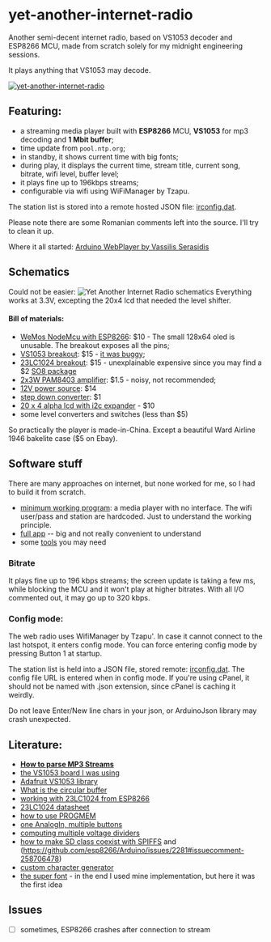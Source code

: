 # yet-another-internet-radio

Another semi-decent internet radio, based on VS1053 decoder and ESP8266 MCU, made from scratch solely for my midnight engineering sessions.

It plays anything that VS1053 may decode.

[![yet-another-internet-radio](http://img.youtube.com/vi/FiWzWgzm_9E/0.jpg)](http://www.youtube.com/watch?v=FiWzWgzm_9E "yet-another-internet-radio")

## Featuring:
* a streaming media player built with **ESP8266** MCU, **VS1053** for mp3 decoding and **1 Mbit buffer**;
* time update from `pool.ntp.org`;
* in standby, it shows current time with big fonts;
* during play, it displays the current time, stream title, current song, bitrate, wifi level, buffer level;
* it plays fine up to 196kbps streams;
* configurable via wifi using WiFiManager by Tzapu.

The station list is stored into a remote hosted JSON file: [irconfig.dat](/irconfig.dat).

Please note there are some Romanian comments left into the source. I'll try to clean it up.

Where it all started: [Arduino WebPlayer by Vassilis Serasidis](https://www.serasidis.gr/circuits/Arduino_WebRadio_player/Arduino_WebRadio_player.htm)

## Schematics
Could not be easier:
![Yet Another Internet Radio schematics](https://raw.githubusercontent.com/pisicaverde/yet-another-internet-radio/master/images/schema1.jpg)
Everything works at 3.3V, excepting the 20x4 lcd that needed the level shifter.

#### Bill of materials:
- [WeMos NodeMcu with ESP8266](https://www.banggood.com/Wemos-Nodemcu-Wifi-For-Arduino-And-NodeMCU-ESP8266-0_96-Inch-OLED-Board-p-1154759.html): $10 - The small 128x64 oled is unusable. The breakout exposes all the pins;
- [VS1053 breakout](https://www.dx.com/p/sd-card-mp3-music-shield-audio-expansion-board-white-171917): $15 - [it was buggy](https://blog.devmobile.co.nz/2014/04/27/netduino-and-freaduino-mp3-music-shield/);
- [23LC1024 breakout](https://www.mikroe.com/sram-click): $15 - unexplainable expensive since you may find a $2 [SO8 package](https://www.tme.eu/en/details/23lc1024-i_sn/serial-sram-memories-integrated-circ/microchip-technology/)
- [2x3W PAM8403 amplifier](https://www.banggood.com/PAM8403-2-Channel-USB-Power-Audio-Amplifier-Module-Board-3Wx2-Volume-Control-p-1068215.html?cur_warehouse=CN): $1.5 - noisy, not recommended;
- [12V power source](https://www.banggood.com/Mini-100W-Switching-Power-Supply-180-240V-To-12V-8_3A-For-LED-Strip-Light-p-985455.html): $14
- [step down converter](https://www.banggood.com/10Pcs-LM2596-DC-DC-Adjustable-Step-Down-Power-Supply-Module-p-963307.html): $1
- [20 x 4 alpha lcd with i2c expander](https://www.dx.com/p/arduino-iic-i2c-serial-3-2-lcd-2004-module-display-138611) - $10
- some level converters and switches (less than $5)

So practically the player is made-in-China. Except a beautiful Ward Airline 1946 bakelite case ($5 on Ebay).

## Software stuff
There are many approaches on internet, but none worked for me, so I had to build it from scratch.
* [minimum working program](/src/minimum): a media player with no interface. The wifi user/pass and station are hardcoded. Just to understand the working principle.
* [full app](/src/current) -- big and not really convenient to understand
* some [tools](/src/tools) you may need

### Bitrate
It plays fine up to 196 kbps streams; the screen update is taking a few ms, while blocking the MCU and it won't play at higher bitrates. With all I/O commented out, it may go up to 320 kbps.

### Config mode:
The web radio uses WifiManager by Tzapu'. In case it cannot connect to the last hotspot, it enters config mode.
You can force entering config mode by pressing Button 1 at startup.

The station list is held into a JSON file, stored remote: [irconfig.dat](/irconfig.dat). The config file URL is entered when in config mode. If you're using cPanel, it should not be named with .json extension, since cPanel is caching it weirdly.

Do not leave Enter/New line chars in your json, or ArduinoJson library may crash unexpected.

## Literature:
- **[How to parse MP3 Streams](http://www.smackfu.com/stuff/programming/shoutcast.html)**
- [the VS1053 board I was using](http://www.elecfreaks.com/wiki/index.php?title=Freaduino_MP3_Music_Shield)
- [Adafruit VS1053 library](https://github.com/adafruit/Adafruit_VS1053_Library)
- [What is the circular buffer](https://en.m.wikipedia.org/wiki/Circular_buffer)
- [working with 23LC1024 from ESP8266](https://github.com/paulenuta/ESP_23LC1024)
- [23LC1024 datasheet](http://ww1.microchip.com/downloads/en/DeviceDoc/20005142C.pdf)
- [how to use PROGMEM](http://www.gammon.com.au/progmem)
- [one AnalogIn, multiple buttons](https://www.baldengineer.com/5-voltage-divider-circuits.html)
- [computing multiple voltage dividers](http://www.loosweb.de/calculator/en/muteiler.html)
- [how to make SD class coexist with SPIFFS](https://github.com/esp8266/Arduino/issues/1524#issuecomment-253969821) and (https://github.com/esp8266/Arduino/issues/2281#issuecomment-258706478)
- [custom character generator](https://omerk.github.io/lcdchargen/)
- [the super font](https://liudr.wordpress.com/libraries/phi_super_font/) - in the end I used mine implementation, but here it was the first idea

## Issues
- [ ] sometimes, ESP8266 crashes after connection to stream

